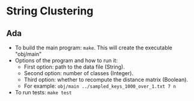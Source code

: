 # String Clustering

## Ada
* To build the main program: `make`. This will create the executable "obj/main"
* Options of the program and how to run it:
  * First option: path to the data file (String).
  * Second option: number of classes (Integer).
  * Third option: whether to recompute the distance matrix (Boolean).
  * For example: `obj/main ../sampled_keys_1000_over_1.txt 7 n`
* To run tests: `make test`
